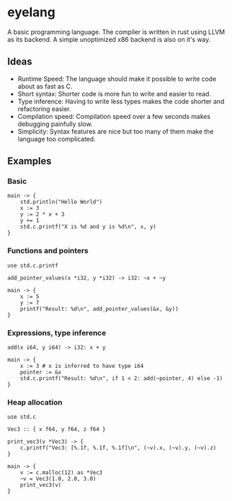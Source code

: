 # eyelang

A basic programming language. The compiler is written in rust using LLVM as its backend.
A simple unoptimized x86 backend is also on it's way.

## Ideas
- Runtime Speed: The language should make it possible to write code about as fast as C.
- Short syntax: Shorter code is more fun to write and easier to read.
- Type inference: Having to write less types makes the code shorter and refactoring easier.
- Compilation speed: Compilation speed over a few seconds makes debugging painfully slow.
- Simplicity: Syntax features are nice but too many of them make the language too complicated.


## Examples

### Basic
```
main -> {
    std.println("Hello World")
    x := 3
    y := 2 * x + 3
    y += 1
    std.c.printf("X is %d and y is %d\n", x, y)
}
```

### Functions and pointers
```
use std.c.printf

add_pointer_values(x *i32, y *i32) -> i32: ~x + ~y

main -> {
    x := 5
    y := 7
    printf("Result: %d\n", add_pointer_values(&x, &y))
}
```

### Expressions, type inference
```
add(x i64, y i64) -> i32: x + y

main -> {
    x := 3 # x is inferred to have type i64
    pointer := &x
    std.c.printf("Result: %d\n", if 1 < 2: add(~pointer, 4) else -1)
}
```

### Heap allocation
```
use std.c

Vec3 :: { x f64, y f64, z f64 }

print_vec3(v *Vec3) -> {
    c.printf("Vec3: [%.1f, %.1f, %.1f]\n", (~v).x, (~v).y, (~v).z)
}

main -> {
    v := c.malloc(12) as *Vec3
    ~v = Vec3(1.0, 2.0, 3.0)
    print_vec3(v)
}
```